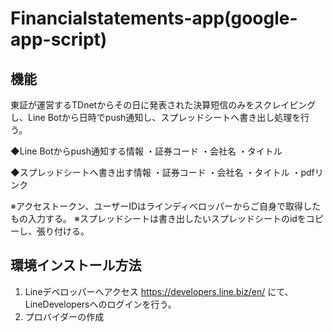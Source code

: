 # Financialstatements-app(google-app-script)
## 機能
東証が運営するTDnetからその日に発表された決算短信のみをスクレイピングし、Line Botから日時でpush通知し、スプレッドシートへ書き出し処理を行う。

◆Line Botからpush通知する情報
・証券コード
・会社名
・タイトル

◆スプレッドシートへ書き出す情報
・証券コード
・会社名
・タイトル
・pdfリンク

※アクセストークン、ユーザーIDはラインディベロッパーからご自身で取得したもの入力する。
※スプレッドシートは書き出したいスプレッドシートのidをコピーし、張り付ける。
## 環境インストール方法
1. Lineデベロッパーへアクセス
  https://developers.line.biz/en/  にて、LineDevelopersへのログインを行う。   
2. プロバイダーの作成
